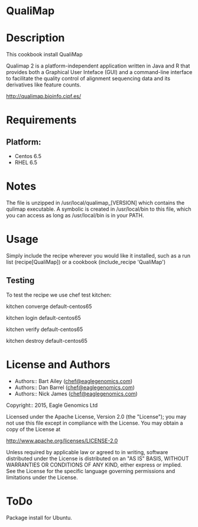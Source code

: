 # QualiMap

Description
===========
This cookbook install QualiMap

Qualimap 2 is a platform-independent application written in Java and R that provides both a 
Graphical User Inteface (GUI) and a command-line interface to facilitate the quality control of 
alignment sequencing data and its derivatives like feature counts.

http://qualimap.bioinfo.cipf.es/

Requirements
============

## Platform:

* Centos 6.5
* RHEL 6.5

Notes
=====
The file is unzipped in /usr/local/qualimap_[VERSION] which contains the qulimap executable.
A symbolic is created in /usr/local/bin to this file, which you can access as long as /usr/local/bin
is in your PATH. 

Usage
=====
Simply include the recipe wherever you would like it installed, such as a run list (recipe[QualiMap]) or a cookbook (include_recipe 'QualiMap')


## Testing
To test the recipe we use chef test kitchen:

kitchen converge default-centos65 

kitchen login default-centos65

kitchen verify default-centos65

kitchen destroy default-centos65

License and Authors
===================

* Authors:: Bart Ailey (<chef@eaglegenomics.com>)
* Authors:: Dan Barrel (<chef@eaglegenomics.com>)
* Authors:: Nick James (<chef@eaglegenomics.com>)

Copyright:: 2015, Eagle Genomics Ltd
    
Licensed under the Apache License, Version 2.0 (the "License");
you may not use this file except in compliance with the License.
You may obtain a copy of the License at

http://www.apache.org/licenses/LICENSE-2.0

Unless required by applicable law or agreed to in writing, software
distributed under the License is distributed on an "AS IS" BASIS,
WITHOUT WARRANTIES OR CONDITIONS OF ANY KIND, either express or implied.
See the License for the specific language governing permissions and
limitations under the License.
    
ToDo
====

Package install for Ubuntu.


